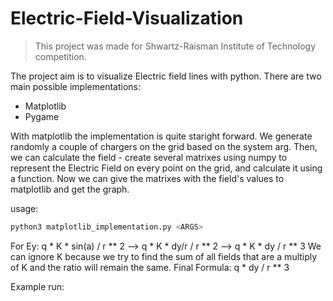 # Electric-Field-Visualization
> This project was made for Shwartz-Raisman Institute of Technology competition.

The project aim is to visualize Electric field lines with python. There are two main possible implementations:
- Matplotlib
- Pygame

With matplotlib the implementation is quite staright forward. We generate randomly a couple of chargers on the grid based on the system arg. Then, we can calculate the field - create several matrixes using numpy to represent the Electric Field on every point on the grid, and calculate it using a function. Now we can give the matrixes with the field's values to matplotlib and get the graph.

usage:
```bash
python3 matplotlib_implementation.py <ARGS>
```

For Ey:
q * K * sin(a) / r ** 2  -->
  q * K * dy/r / r  ** 2   -->
    q * K * dy / r ** 3
We can ignore K because we try to find the sum of all fields that are a multiply of K and the ratio will remain the same.
Final Formula: q * dy / r ** 3 

Example run:


